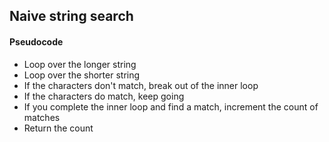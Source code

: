 <h2>Naive string search</h2>

<h4>Pseudocode</h4>
<ul>
<li> Loop over the longer string</li>
<li> Loop over the shorter string</li>
<li> If the characters don't match, break out of the inner loop</li>
<li> If the characters do match, keep going</li>
<li> If you complete the inner loop and find a match, increment the count of matches</li>
<li> Return the count</li>
</ul>
